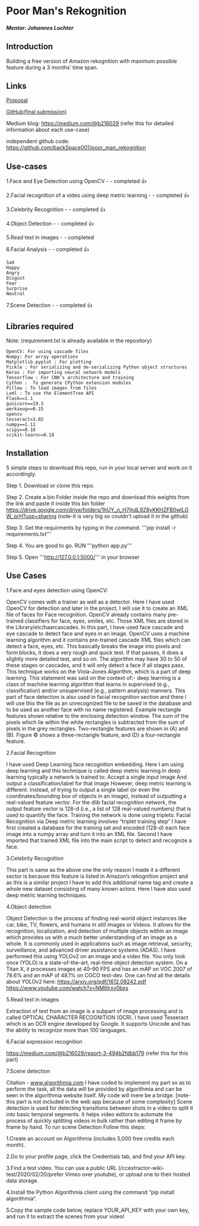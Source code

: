
# Poor Man's Rekognition

##### Mentor: Johannes Lochter

## Introduction

Building a free version of Amazon rekognition with maximum possible feature during a 3 months’ time span.

## Links

[Proposal](https://docs.google.com/document/d/1NJ2kYp0x2z6yhXMzONDDjQqNDO8lVcgqHTNkCtvhqHY/edit?usp=sharing)

[GitHub(final submission)](https://github.com/backSpace001/PMR_WEB_APP1.0/tree/master)


Medium blog: https://medium.com/@b216029 (refer this for detailed information about each use-case) 

independent github code: https://github.com/backSpace001/poor_man_rekognition

 
## Use-cases

1.Face and Eye Detection using OpenCV - - completed 👍

2.Facial recognition of a video using deep metric learning - - completed 👍

3.Celebrity Recognition - - completed 👍

4.Object Detection - - completed 👍

5.Read text in images - - completed 

6.Facial Analysis - - completed 👍

    Sad
    Happy
    Angry
    Disgust
    Fear
    Surprise
    Neutral
    
7.Scene Detection - - completed 👍

## Libraries required 

Note: (requirement.txt is already available in the repository)


    OpenCV: For using cascade files
    Numpy: For array operations
    Matplotlib.pyplot : For plotting
    Pickle : For serializing and de-serializing Python object structures
    Keras : For importing neural network models 
    Tensorflow : For CNN’s architecture and training
    Cython :  To generate CPython extension modules
    Pillow : To load images from files
    Lxml : To use the ElementTree API
    Flask==1.1
    gunicorn==19.3
    werkzeug==0.15
    opencv
    tesseract=3.02
    numpy==1.11
    scipy==0.18
    scikit-learn>=0.18

## Installation

5 simple steps to download this repo, run in your local server and work on it accordingly.

Step 1. Download or clone this repo.

Step 2. Create a bin Folder inside the repo and download this weights from the link and paste it inside this bin folder https://drive.google.com/drive/folders/1hUY_n_H7jhdL9Z8yKKHZFB0wILGW_prH?usp=sharing (note-it is very big so couldn't upload it in the github)

Step 3. Get the requirments by typing in the command. '''pip install -r requirements.txt'''

Step 4. You are good to go. RUN '''python app.py'''

Step 5. Open '''http://127.0.0.1:5000/''' in your browser

## Use Cases

1.Face and eyes detection using OpenCV:

OpenCV comes with a trainer as well as a detector. Here I have used OpenCV for detection and later in the project, I will use it to create an XML file of faces for Face recognition. OpenCV already contains many pre-trained classifiers for face, eyes, smiles, etc. Those XML files are stored in the Library/etc/haarcascades. In this part, I have used face cascade and eye cascade to detect face and eyes in an image. OpenCV uses a machine learning algorithm and it contains pre-trained cascade XML files which can detect a face, eyes, etc. This basically breaks the image into pixels and form blocks, it does a very rough and quick test. If that passes, it does a slightly more detailed test, and so on. The algorithm may have 30 to 50 of these stages or cascades, and it will only detect a face if all stages pass. This technique works on the Viola-Jones Algorithm, which is a part of deep learning. This statement was said on the context of:- deep learning is a class of machine learning algorithm that learns in supervised (e.g., classification) and/or unsupervised (e.g., pattern analysis) manners. This part of face detection is also used in facial recognition section and there I will use this the file as an unrecognized file to be saved in the database and to be used as another face with no name registered.
Example rectangle features shown relative to the enclosing detection window. The sum of the pixels which lie within the white rectangles is subtracted from the sum of pixels in the grey rectangles. Two-rectangle features are shown in (A) and (B). Figure © shows a three-rectangle feature, and (D) a four-rectangle feature.

2.Facial Recognition

I have used Deep Learning face recognition embedding. Here I am using deep learning and this technique is called deep metric learning.In deep learning typically a network is trained to:
Accept a single input image
And output a classification/label for that image However, deep metric learning is different. Instead, of trying to output a single label (or even the coordinates/bounding box of objects in an image), instead of outputting a real-valued feature vector. For the dlib facial recognition network, the output feature vector is 128-d (i.e., a list of 128 real-valued numbers) that is used to quantify the face. Training the network is done using triplets: Facial Recognition via Deep metric learning involves “triplet training step”
I have first created a database for the training set and encoded (128-d) each face image into a numpy array and turn it into an XML file. Second I have imported that trained XML file into the main script to detect and recognize a face.

3.Celebrity Recognition

This part is same as the above one the only reason I made it a different sector is because this feature is listed in Amazon’s rekognition project and as this is a similar project I have to add this additional name tag and create a whole new dataset consisting of many known actors. Here I have also used deep metric learning techniques.

4.Object detection

Object Detection is the process of finding real-world object instances like car, bike, TV, flowers, and humans in still images or Videos. It allows for the recognition, localization, and detection of multiple objects within an image which provides us with a much better understanding of an image as a whole. It is commonly used in applications such as image retrieval, security, surveillance, and advanced driver assistance systems (ADAS). I have performed this using YOLOv2 on an image and a video file. You only look once (YOLO) is a state-of-the-art, real-time object detection system. On a Titan X, it processes images at 40–90 FPS and has an mAP on VOC 2007 of 78.6% and an mAP of 48.1% on COCO test-dev. One can find all the details about YOLOv2 here: https://arxiv.org/pdf/1612.08242.pdf https://www.youtube.com/watch?v=NM6lrxy0bxs

5.Read text in images

Extraction of text from an image is a subpart of image processing and is called OPTICAL CHARACTER RECOGNITION (OCR). I have used Tesseract which is an OCR engine developed by Google. It supports Unicode and has the ability to recognize more than 100 languages.

6.Facial expression recognition

https://medium.com/@b216029/report-3-494b2fdbb179 (refer this for this part)

7.Scene detection

Citation - www.algorithmia.com I have coded to implement my part so as to perform the task, all the data will be provided by algorithmia and can be seen in the algorithmia website itself. My code will mere be a bridge.
[note-this part is not included in the web app because of some complexity] Scene detection is used for detecting transitions between shots in a video to split it into basic temporal segments. It helps video editors to automate the process of quickly splitting videos in bulk rather than editing it frame by frame by hand. To run scene Detection Follow this steps:

1.Create an account on Algorithmia (includes 5,000 free credits each month).

2.Go to your profile page, click the Credentials tab, and find your API key.

3.Find a test video. You can use a public URL (/ccextractor-wiki-test/2020/02/20/prefer Vimeo over youtube), or upload one to their hosted data storage.

4.Install the Python Algorithmia client using the command “pip install algorithmia“.

5.Copy the sample code below, replace YOUR_API_KEY with your own key, and run it to extract the scenes from your video!


